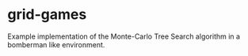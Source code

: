 # grid-games

Example implementation of the Monte-Carlo Tree Search algorithm in a bomberman like environment.
